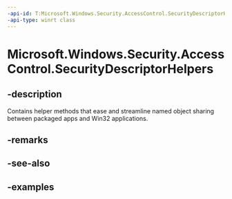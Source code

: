 ```yaml
---
-api-id: T:Microsoft.Windows.Security.AccessControl.SecurityDescriptorHelpers
-api-type: winrt class
---
```


# Microsoft.Windows.Security.AccessControl.SecurityDescriptorHelpers

<!--
public static class SecurityDescriptorHelpers
-->

## -description

Contains helper methods that ease and streamline named object sharing between packaged apps and Win32 applications.

## -remarks

## -see-also

## -examples
